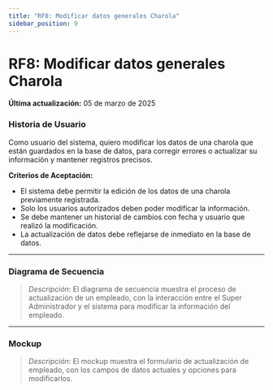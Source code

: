 ```yaml
---
title: "RF8: Modificar datos generales Charola"  
sidebar_position: 9
---
```


# RF8: Modificar datos generales Charola

**Última actualización:** 05 de marzo de 2025

### Historia de Usuario
Como usuario del sistema, quiero modificar los datos de una charola que están guardados en la base de datos, para corregir errores o actualizar su información y mantener registros precisos.

  **Criterios de Aceptación:**
  - El sistema debe permitir la edición de los datos de una charola previamente registrada.
  - Solo los usuarios autorizados deben poder modificar la información.
  - Se debe mantener un historial de cambios con fecha y usuario que realizó la modificación.
  - La actualización de datos debe reflejarse de inmediato en la base de datos.

---

### Diagrama de Secuencia

> *Descripción*: El diagrama de secuencia muestra el proceso de actualización de un empleado, con la interacción entre el Super Administrador y el sistema para modificar la información del empleado.

---

### Mockup

> *Descripción*: El mockup muestra el formulario de actualización de empleado, con los campos de datos actuales y opciones para modificarlos.
